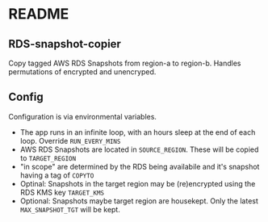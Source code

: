 # README #

## RDS-snapshot-copier ###

Copy tagged AWS RDS Snapshots from region-a to region-b. Handles permutations of encrypted and unencryped.

## Config ##

Configuration is via environmental variables.

- The app runs in an infinite loop, with an hours sleep at the end of each loop. Override `RUN_EVERY_MINS`
- AWS RDS Snapshots are located in `SOURCE_REGION`. These will be copied to `TARGET_REGION`
- "in scope" are determined by the RDS being availabile and it's snapshot having a tag of `COPYTO`
- Optinal: Snapshots in the target region may be (re)encrypted using the RDS KMS key `TARGET_KMS`
- Optional: Snapshots maybe target region are housekept. Only the latest `MAX_SNAPSHOT_TGT` will be kept.
